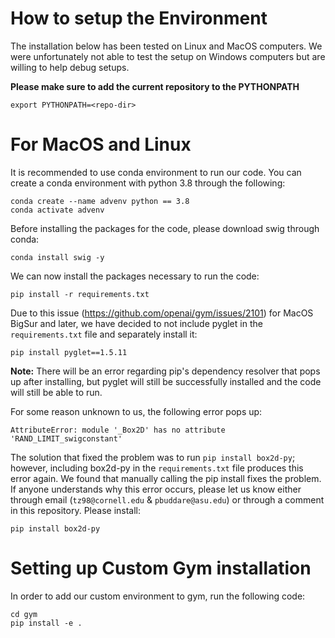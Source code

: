 # How to setup the Environment
The installation below has been tested on Linux and MacOS computers. We were unfortunately not able to test the setup on Windows computers but are willing to help debug setups.

**Please make sure to add the current repository to the PYTHONPATH**
```
export PYTHONPATH=<repo-dir>
```
# For MacOS and Linux
It is recommended to use conda environment to run our code. You can create a conda environment with python 3.8 through the following:
```
conda create --name advenv python == 3.8
conda activate advenv 
```

Before installing the packages for the code, please download swig through conda:
```
conda install swig -y
```
We can now install the packages necessary to run the code:
```
pip install -r requirements.txt
```

Due to this issue (https://github.com/openai/gym/issues/2101) for MacOS BigSur and later, we have decided to not include pyglet in the `requirements.txt` file and separately install it: 
```
pip install pyglet==1.5.11
```
**Note:** There will be an error regarding pip's dependency resolver that pops up after installing, but pyglet will still be successfully installed and the code will still be able to run.

For some reason unknown to us, the following error pops up: 
```
AttributeError: module '_Box2D' has no attribute 'RAND_LIMIT_swigconstant'
```
The solution that fixed the problem was to run `pip install box2d-py`; however, including box2d-py in the `requirements.txt` file produces this error again. We found that manually calling the pip install fixes the problem. If anyone understands why this error occurs, please let us know either through email (`tz98@cornell.edu` & `pbuddare@asu.edu`) or through a comment in this repository. Please install:
```
pip install box2d-py
```

# Setting up Custom Gym installation
In order to add our custom environment to gym, run the following code: 
```
cd gym
pip install -e .
```